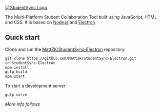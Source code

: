 [![StudentSync Logo](http://mattwill.be/projects/StudentSync/studentsync-logo-github-updated.svg)](https://mattwill.be/projects/StudentSync)

The Multi-Platform Student Collaboration Tool built
using JavaScript, HTML and CSS. It is based on [Node.js](https://nodejs.org/) and
[Electron](https://electronjs.org)

## Quick start

Clone and run the
[MattZK/StudentSync-Electron](https://github.com/MattZK/StudentSync-Electron.git)
repository:

```sh
git clone https://github.com/MattZK/StudentSync-Electron.git
cd StudentSync-Electron
npm install
gulp build
npm start
```

To start a development server:

```sh
gulp serve
```

*More info follows*
